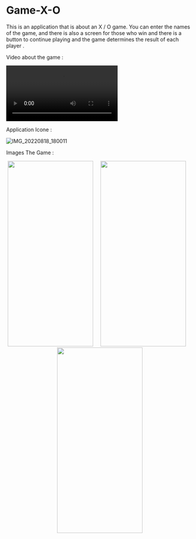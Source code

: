 # Game-X-O
This is an application that is about an X / O game. 
You can enter the names of the game, and there is also a screen for those who win and there is a button to continue playing and
the game determines the result of each player .

Video about the game :

 <video align="center" controls>
  <source src="https://user-images.githubusercontent.com/76782050/185623943-96f61e49-eeb2-4295-bf4b-e72978276ee3.mp4" type="video/mp4">
Your browser does not support the video tag.
</video> 

<!-- https://user-images.githubusercontent.com/76782050/185623943-96f61e49-eeb2-4295-bf4b-e72978276ee3.mp4 -->


Application Icone :

![IMG_20220818_180011](https://user-images.githubusercontent.com/76782050/185624600-1985a094-7b1a-4cff-8907-c713bfc7bc93.jpg)

Images The Game :

<p align="center">
<img src="https://user-images.githubusercontent.com/76782050/176431759-144c1f2b-494d-434f-80bd-0e509a553341.jpg" width="230" height="500" />
 <span> &nbsp;  &nbsp; </span>
<img src="https://user-images.githubusercontent.com/76782050/176431781-1a6f38b4-f297-45ea-b7c5-03f15ddcebbb.jpg" width="230" height="500" />
 <span> &nbsp;  &nbsp; </span>
<img src="https://user-images.githubusercontent.com/76782050/176432086-1511cee5-7a13-4580-8ca9-606450240175.jpg" width="230" height="500" />
</p>
